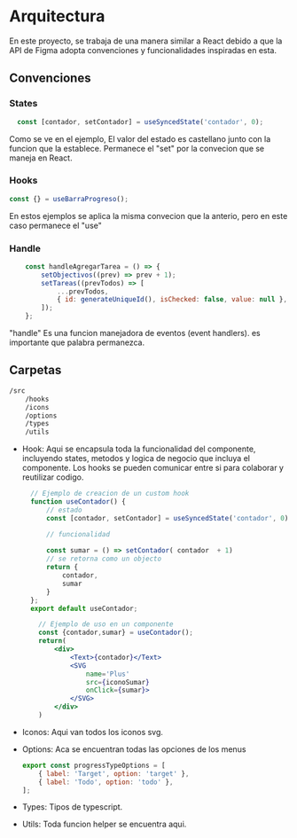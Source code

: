 
# Arquitectura


En este proyecto, se trabaja de una manera similar a React debido a que la API de Figma adopta convenciones y funcionalidades inspiradas en esta.


## Convenciones
### States

```javascript
  const [contador, setContador] = useSyncedState('contador', 0);
```
Como se ve en el ejemplo, El valor del estado es castellano junto con la funcion que la establece. Permanece el "set" por la convecion que se maneja en React.

### Hooks
```javascript
const {} = useBarraProgreso();
```
En estos ejemplos se aplica la misma convecion que la anterio, pero en este caso permanece el "use"

### Handle

```javascript
    const handleAgregarTarea = () => {
        setObjectivos((prev) => prev + 1);
        setTareas((prevTodos) => [
            ...prevTodos,
            { id: generateUniqueId(), isChecked: false, value: null },
        ]);
    };
```
"handle" Es una funcion manejadora de eventos (event handlers).
es importante que palabra permanezca.


## Carpetas
``` bash
/src
    /hooks 
    /icons
    /options
    /types
    /utils
```
- Hook: Aqui se encapsula toda la funcionalidad del componente, incluyendo states, metodos y logica de negocio que incluya el componente. Los hooks se pueden comunicar entre si para colaborar y reutilizar codigo. 
  ```javascript
    // Ejemplo de creacion de un custom hook
    function useContador() {
        // estado
        const [contador, setContador] = useSyncedState('contador', 0);

        // funcionalidad
        
        const sumar = () => setContador( contador  + 1)
        // se retorna como un objecto
        return {
            contador, 
            sumar
        }
    };
    export default useContador;
    ```
    ```jsx
        // Ejemplo de uso en un componente
        const {contador,sumar} = useContador();
        return(
            <div>
                <Text>{contador}</Text>
                <SVG
                    name='Plus'
                    src={iconoSumar}
                    onClick={sumar}>
                </SVG>
            </div>
        )
    ```

- Iconos: Aqui van todos los iconos svg.
- Options: Aca se encuentran todas las opciones de los menus
    ```javascript
    export const progressTypeOptions = [
        { label: 'Target', option: 'target' },
        { label: 'Todo', option: 'todo' },
    ];
    ```
- Types: Tipos de typescript.
- Utils: Toda funcion helper se encuentra aqui.

